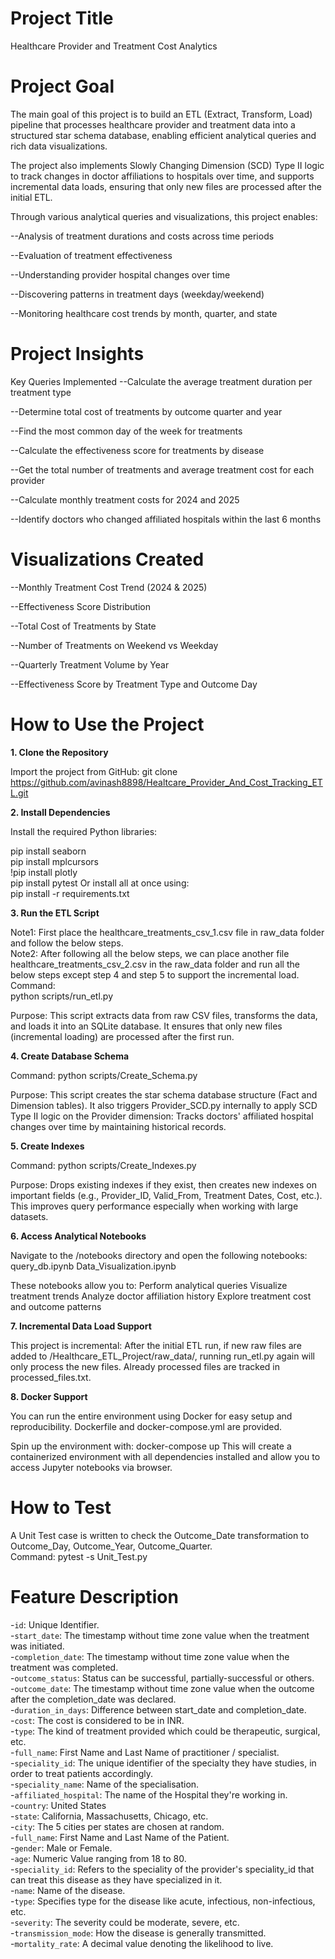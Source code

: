 # Project Title
Healthcare Provider and Treatment Cost Analytics

# Project Goal
The main goal of this project is to build an ETL (Extract, Transform, Load) pipeline that processes healthcare provider and treatment data into a structured star schema database, enabling efficient analytical queries and rich data visualizations.

The project also implements Slowly Changing Dimension (SCD) Type II logic to track changes in doctor affiliations to hospitals over time, and supports incremental data loads, ensuring that only new files are processed after the initial ETL.

Through various analytical queries and visualizations, this project enables:

--Analysis of treatment durations and costs across time periods

--Evaluation of treatment effectiveness

--Understanding provider hospital changes over time

--Discovering patterns in treatment days (weekday/weekend)

--Monitoring healthcare cost trends by month, quarter, and state

# Project Insights
Key Queries Implemented
--Calculate the average treatment duration per treatment type

--Determine total cost of treatments by outcome quarter and year

--Find the most common day of the week for treatments

--Calculate the effectiveness score for treatments by disease

--Get the total number of treatments and average treatment cost for each provider

--Calculate monthly treatment costs for 2024 and 2025

--Identify doctors who changed affiliated hospitals within the last 6 months

# Visualizations Created
--Monthly Treatment Cost Trend (2024 & 2025)

--Effectiveness Score Distribution

--Total Cost of Treatments by State

--Number of Treatments on Weekend vs Weekday

--Quarterly Treatment Volume by Year

--Effectiveness Score by Treatment Type and Outcome Day

# How to Use the Project

**1. Clone the Repository**

Import the project from GitHub:
git clone https://github.com/avinash8898/Healtcare_Provider_And_Cost_Tracking_ETL.git

**2. Install Dependencies**

Install the required Python libraries:

pip install seaborn  
pip install mplcursors  
!pip install plotly  
pip install pytest
Or install all at once using:  
pip install -r requirements.txt

**3. Run the ETL Script** 
 
Note1: First place the healthcare_treatments_csv_1.csv file in raw_data folder and follow the below steps.  
Note2: After following all the below steps, we can place another file healthcare_treatments_csv_2.csv
in the raw_data folder and run all the below steps except step 4 and step 5 to support the incremental load.  
Command:  
python scripts/run_etl.py

Purpose:
This script extracts data from raw CSV files, transforms the data, and loads it into an SQLite database.
It ensures that only new files (incremental loading) are processed after the first run.

**4. Create Database Schema**

Command:
python scripts/Create_Schema.py

Purpose:
This script creates the star schema database structure (Fact and Dimension tables).
It also triggers Provider_SCD.py internally to apply SCD Type II logic on the Provider dimension:
Tracks doctors' affiliated hospital changes over time by maintaining historical records.

**5. Create Indexes**

Command:
python scripts/Create_Indexes.py

Purpose:
Drops existing indexes if they exist, then creates new indexes on important fields (e.g., Provider_ID, Valid_From, Treatment Dates, Cost, etc.).
This improves query performance especially when working with large datasets.

**6. Access Analytical Notebooks**

Navigate to the /notebooks directory and open the following notebooks:
query_db.ipynb
Data_Visualization.ipynb


These notebooks allow you to:
Perform analytical queries
Visualize treatment trends
Analyze doctor affiliation history
Explore treatment cost and outcome patterns

**7. Incremental Data Load Support**

This project is incremental:
After the initial ETL run, if new raw files are added to /Healthcare_ETL_Project/raw_data/, running run_etl.py again will only process the new files.
Already processed files are tracked in processed_files.txt.

**8. Docker Support**

You can run the entire environment using Docker for easy setup and reproducibility.
Dockerfile and docker-compose.yml are provided.

Spin up the environment with:
docker-compose up
This will create a containerized environment with all dependencies installed and allow you to access Jupyter notebooks via browser.

# How to Test
A Unit Test case is written to check the Outcome_Date transformation to Outcome_Day, Outcome_Year, Outcome_Quarter.  
Command: pytest -s Unit_Test.py

# Feature Description

-`id`: Unique Identifier.  
-`start_date`: The timestamp without time zone value when the treatment was initiated.  
-`completion_date`: The timestamp without time zone value when the treatment was completed.  
-`outcome_status`: Status can be successful, partially-successful or others.  
-`outcome_date`: The timestamp without time zone value when the outcome after the completion_date was declared.  
-`duration_in_days`: Difference between start_date and completion_date.  
-`cost`: The cost is considered to be in INR.  
-`type`: The kind of treatment provided which could be therapeutic, surgical, etc.  
-`full_name`: First Name and Last Name of practitioner / specialist.  
-`speciality_id`: The unique identifier of the specialty they have studies, in order to treat patients accordingly.  
-`speciality_name`: Name of the specialisation.  
-`affiliated_hospital`: The name of the Hospital they're working in.  
-`country`: United States  
-`state`: California, Massachusetts, Chicago, etc.  
-`city`: The 5 cities per states are chosen at random.  
-`full_name`: First Name and Last Name of the Patient.  
-`gender`: Male or Female.  
-`age`: Numeric Value ranging from 18 to 80.  
-`speciality_id`: Refers to the speciality of the provider's speciality_id that can treat this disease as they have specialized in it.  
-`name`: Name of the disease.  
-`type`: Specifies type for the disease like acute, infectious, non-infectious, etc.  
-`severity`: The severity could be moderate, severe, etc.  
-`transmission_mode`: How the disease is generally transmitted.  
-`mortality_rate`: A decimal value denoting the likelihood to live.  
